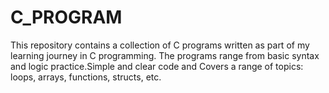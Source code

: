 # C_PROGRAM
This repository contains a collection of C programs written as part of my learning journey in C programming. The programs range from basic syntax and logic practice.Simple and clear code and Covers a range of topics: loops, arrays, functions, structs, etc.
